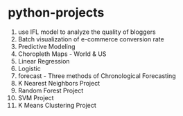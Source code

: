 # python-projects
1. use IFL model to analyze the quality of bloggers
2. Batch visualization of e-commerce conversion rate
3. Predictive Modeling
4. Choropleth Maps - World & US
5. Linear Regression
6. Logistic 
7. forecast - Three methods of Chronological Forecasting
8. K Nearest Neighbors Project
9. Random Forest Project
10. SVM Project
11. K Means Clustering Project
